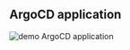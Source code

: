 ## ArgoCD application
<a target="_blank" href="demo_argocd_app_3x_1024.gif">   
    <img src="demo_argocd_app_3x_1024.gif" alt="demo ArgoCD application" style="max-width: 100%; display: inline-block;"> 
</a>